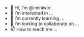 - 👋 Hi, I’m @iminiwin
- 👀 I’m interested in ...
- 🌱 I’m currently learning ...
- 💞️ I’m looking to collaborate on ...
- 📫 How to reach me ...

<!---
iminiwin/iminiwin is a ✨ special ✨ repository because its `README.md` (this file) appears on your GitHub profile.
You can click the Preview link to take a look at your changes.
--->
